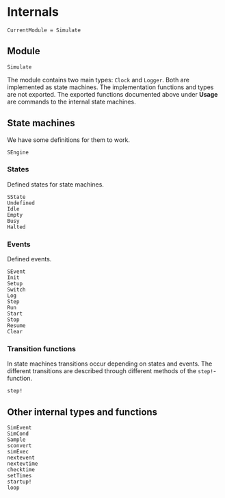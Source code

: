 # Internals

```@meta
CurrentModule = Simulate
```

## Module
```@docs
Simulate
```

The module contains two main types: `Clock` and `Logger`. Both are implemented as state machines. The implementation functions and types are not exported. The exported functions documented above under **Usage** are commands to the internal state machines.

## State machines

We have some definitions for them to work.

```@docs
SEngine
```

### States

Defined states for state machines.

```@docs
SState
Undefined
Idle
Empty
Busy
Halted
```

### Events

Defined events.

```@docs
SEvent
Init
Setup
Switch
Log
Step
Run
Start
Stop
Resume
Clear
```

### Transition functions

In state machines transitions occur depending on states and events. The different transitions are described through different methods of the `step!`-function.
```@docs
step!
```

## Other internal types and functions
```@docs
SimEvent
SimCond
Sample
sconvert
simExec
nextevent
nextevtime
checktime
setTimes
startup!
loop
```
